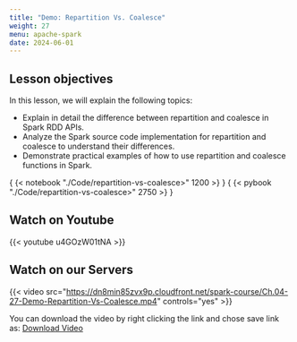 ```yaml
---
title: "Demo: Repartition Vs. Coalesce"
weight: 27
menu: apache-spark
date: 2024-06-01
---
```


## Lesson objectives

In this lesson, we will explain the following topics:
- Explain in detail the difference between repartition and coalesce in Spark RDD APIs.
- Analyze the Spark source code implementation for repartition and coalesce to understand their differences.
- Demonstrate practical examples of how to use repartition and coalesce functions in Spark.

 <!-- <iframe
       src="./Code/repartition-vs-coalesce>"
       width="90%"
       height="1000px"
       style="border:none;">
 </iframe> -->
{ {< notebook "./Code/repartition-vs-coalesce>" 1200 >} }
{ {< pybook "./Code/repartition-vs-coalesce>" 2750 >} }

## Watch on Youtube

{{< youtube u4GOzW01tNA >}}

## Watch on our Servers

{{< video src="https://dn8min85zvx9p.cloudfront.net/spark-course/Ch.04-27-Demo-Repartition-Vs-Coalesce.mp4" controls="yes" >}}

You can download the video by right clicking the link and chose save link as: [Download Video](https://dn8min85zvx9p.cloudfront.net/spark-course/Ch.04-27-Demo-Repartition-Vs-Coalesce.mp4)
